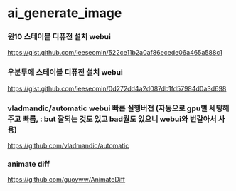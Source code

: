 # ai_generate_image





### 윈10 스테이블 디퓨전 설치 webui
https://gist.github.com/leeseomin/522ce11b2a0af86ecede06a465a588c1

### 우분투에 스테이블 디퓨전 설치 webui
https://gist.github.com/leeseomin/0d272dd4a2d087db1fd57984d0a3d698


### vladmandic/automatic webui 빠른 실행버전 (자동으로 gpu별 세팅해주고 빠름, : but 잘되는 것도 있고 bad퀄도 있으니 webui와 번갈아서 사용)

https://github.com/vladmandic/automatic


### animate diff 

https://github.com/guoyww/AnimateDiff 




